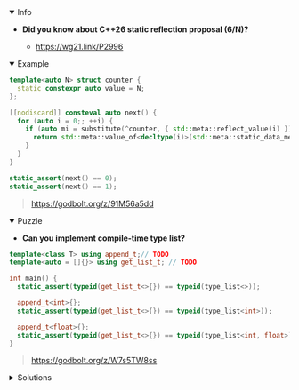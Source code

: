 <details open><summary>Info</summary><p>

* **Did you know about C++26 static reflection proposal (6/N)?**

  * https://wg21.link/P2996

</p></details><details open><summary>Example</summary><p>

```cpp
template<auto N> struct counter {
  static constexpr auto value = N;
};

[[nodiscard]] consteval auto next() {
  for (auto i = 0;; ++i) {
    if (auto mi = substitute(^counter, { std::meta::reflect_value(i) }); std::meta::is_incomplete_type(mi)) {
      return std::meta::value_of<decltype(i)>(std::meta::static_data_members_of(mi)[0]);
    }
  }
}

static_assert(next() == 0);
static_assert(next() == 1);
```

> https://godbolt.org/z/91M56a5dd

</p></details><details open><summary>Puzzle</summary><p>

* **Can you implement compile-time type list?**

```cpp
template<class T> using append_t;// TODO
template<auto = []{}> using get_list_t; // TODO

int main() {
  static_assert(typeid(get_list_t<>{}) == typeid(type_list<>));

  append_t<int>{};
  static_assert(typeid(get_list_t<>{}) == typeid(type_list<int>));

  append_t<float>{};
  static_assert(typeid(get_list_t<>{}) == typeid(type_list<int, float>));
}
```

> https://godbolt.org/z/W7s5TW8ss

</p></details>

</p></details><details><summary>Solutions</summary><p>

```cpp
template<auto> struct type_list_impl;

consteval auto append(auto new_member) {
  std::vector<std::meta::info> members{};
  for (auto i = 0;; ++i) {
    if (auto mi = substitute(^type_list_impl, { std::meta::reflect_value(i) }); std::meta::is_incomplete_type(mi)) {
      std::vector<std::meta::nsdm_description> new_members{};
      for (const auto& member: members) {
        new_members.push_back({std::meta::type_of(member), {.name = std::meta::name_of(member)}});
      }
      const char name[]{'_', char(i+'0'), 0};
      new_members.push_back({{new_member}, {.name = std::string_view(name, 2)}});
      return define_class(mi, new_members);
    } else {
      members = std::meta::nonstatic_data_members_of(mi);
    }
  }
}

consteval auto get_list(auto type_list) {
  std::vector<std::meta::info> members{};
  for (auto i = 0;; ++i) {
    if (auto mi = substitute(^type_list_impl, { std::meta::reflect_value(i) }); std::meta::is_incomplete_type(mi)) {
      break;
    } else {
      members = std::meta::nonstatic_data_members_of(mi);
    }
  }
  std::vector<std::meta::info> new_members{};
  for (auto member : members) {
    new_members.push_back(std::meta::type_of(member));
  }
  return substitute(type_list, new_members);
}

template<class...> struct type_list{};

template<class T> using append_t = [:append(^T):];
template<auto = []{}> using get_list_t = [:get_list(^type_list):];

int main() {
  static_assert(typeid(get_list_t<>{}) == typeid(type_list<>));

  append_t<int>{};
  static_assert(typeid(get_list_t<>{}) == typeid(type_list<int>));

  append_t<float>{};
  static_assert(typeid(get_list_t<>{}) == typeid(type_list<int, float>));
}
```

> https://godbolt.org/z/P6sTdPEG8

</p></details>
